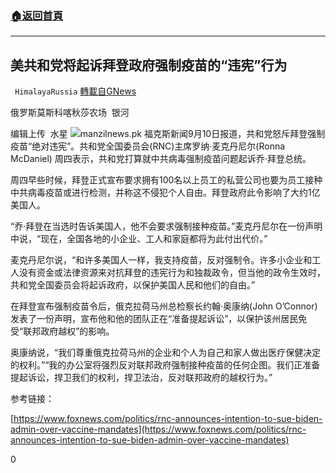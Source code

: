 ###  [:house:返回首頁](https://github.com/ourhimalayas/txt)
---


## 美共和党将起诉拜登政府强制疫苗的“违宪”行为
` HimalayaRussia` [轉載自GNews](https://gnews.org/zh-hans/1526922/)

俄罗斯莫斯科喀秋莎农场  银河

编辑上传  水星
![](https://assets.gnews.org/wp-content/uploads/2021/09/R.jpg)manzilnews.pk
福克斯新闻9月10日报道，共和党怒斥拜登强制疫苗“绝对违宪”。共和党全国委员会(RNC)主席罗纳·麦克丹尼尔(Ronna McDaniel) 周四表示，共和党打算就中共病毒强制疫苗问题起诉乔·拜登总统。

周四早些时候，拜登正式宣布要求拥有100名以上员工的私营公司也要为员工接种中共病毒疫苗或进行检测，并称这不侵犯个人自由。拜登政府此令影响了大约1亿美国人。

“乔·拜登在当选时告诉美国人，他不会要求强制接种疫苗。”麦克丹尼尔在一份声明中说，“现在，全国各地的小企业、工人和家庭都将为此付出代价。”

麦克丹尼尔说，“和许多美国人一样，我支持疫苗，反对强制令。许多小企业和工人没有资金或法律资源来对抗拜登的违宪行为和独裁政令，但当他的政令生效时，共和党全国委员会将起诉政府，以保护美国人民和他们的自由。”

在拜登宣布强制疫苗令后，俄克拉荷马州总检察长约翰·奥康纳(John O’Connor)发表了一份声明，宣布他和他的团队正在“准备提起诉讼”，以保护该州居民免受“联邦政府越权”的影响。

奥康纳说，“我们尊重俄克拉荷马州的企业和个人为自己和家人做出医疗保健决定的权利。”“我的办公室将强烈反对联邦政府强制接种疫苗的任何企图。我们正准备提起诉讼，捍卫我们的权利，捍卫法治，反对联邦政府的越权行为。”

参考链接：

[https://www.foxnews.com/politics/rnc-announces-intention-to-sue-biden-admin-over-vaccine-mandates](https://www.foxnews.com/politics/rnc-announces-intention-to-sue-biden-admin-over-vaccine-mandates)

0
